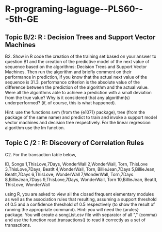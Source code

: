 # R-programing-laguage--PLS60---5th-GE

Topic B/2:    R : Decision Trees and Support Vector Machines
-------------------------------------------------------------

B2. Show in R code the creation of the training set based on your answer to
question B1 and the creation of the predictive model of the next value of
sequence based on the algorithms: Decision Trees and Support Vector Machines. Then run the algorithm
and briefly comment on their performance in prediction, if you know
that the actual next value of the sequence is 31.3.
performance criterion is the absolute value of the difference between the prediction of the algorithm and the
actual value. Were all the algorithms able to achieve a prediction with a small deviation
from the true value? Why is it considered that any algorithm(s) underperformed?
(if, of course, this is what happened).

Hint: use the functions svm (from the {e1071} package), tree (from the package of the same name) and predict to train and invoke a support model
vector machines and decision tree respectively. For the linear regression algorithm use the lm function.




Topic C /2 :   R:  Discovery of Correlation Rules
-----------------------------------------------

C2. For the transaction table below, 

ID, Songs
1,ThisLove,7Days, WonderWall
2,WonderWall, Torn, ThisLove
3,ThisLove,7Days, BeatIt
4,WonderWall, Torn, BillieJean,7Days
5,BillieJean, BeatIt,7Days
6,ThisLove, WonderWall
7,WonderWall, Torn,7Days
8,BillieJean,7Days
9,ThisLove,7Days, WonderWall, Torn
10,BillieJean, BeatIt, ThisLove, WonderWall

using R, you are asked to view all the closed frequent elementary modules as well as the association rules that
resulting, assuming a support threshold of 0.5 and a confidence threshold of 0.5
respectively (to show the result of running the appropriate command).
Hint: you will need the {arules} package. You will create a songList.csv file with
separator of all "," (comma) and use the function
read.transactions() to read it correctly as a set of transactions.


